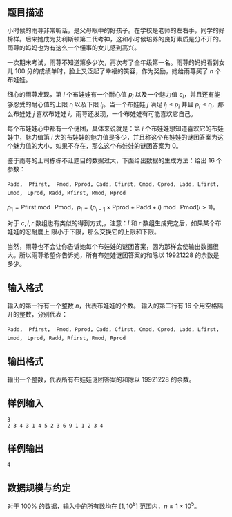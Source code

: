 

## 题目描述

小时候的雨荨非常听话，是父母眼中的好孩子。在学校是老师的左右手，同学的好榜样。后来她成为艾利斯顿第二代考神，这和小时候培养的良好素质是分不开的。雨荨的妈妈也为有这么一个懂事的女儿感到高兴。

一次期末考试，雨荨不知道第多少次，再次考了全年级第一名。雨荨的妈妈看到女儿 100 分的成绩单时，脸上又泛起了幸福的笑容，作为奖励，她给雨荨买了 $n$ 个布娃娃。

细心的雨荨发现，第 $i$ 个布娃娃有一个耐心值 $p_i$ 以及一个魅力值 $c_i$，并且还有能够忍受的耐心值的上限 $r_i$ 以及下限 $l_i$。当一个布娃娃 $j$ 满足 $l_j\leq p_i$ 并且 $p_i\leq r_j$，那么布娃娃 $j$ 喜欢布娃娃 $i$。雨荨还发现，一个布娃娃有可能喜欢它自己。

每个布娃娃心中都有一个谜团，具体来说就是：第 $i$ 个布娃娃想知道喜欢它的布娃娃中，魅力值第 $i$ 大的布娃娃的魅力值是多少，并且称这个布娃娃的谜团答案为这个魅力值的大小，如果不存在，那么这个布娃娃的谜团答案为 $0$。

鉴于雨荨的上司栋栋不让题目的数据过大，下面给出数据的生成方法：给出 $16$ 个参数：

`Padd`，` Pfirst`，` Pmod`，`Pprod`，`Cadd`，`Cfirst`，`Cmod`，`Cprod`，`Ladd`，`Lfirst`，`Lmod`， `Lprod`，`Radd`，`Rfirst`，`Rmod`，`Rprod`

$p_1=\text{Pfirst}\bmod\; \text{Pmod}$，$p_i=(p_{i-1}\times \text{Pprod}+\text{Padd}+i)\bmod\; \text{Pmod}(i>1)$。

对于 $c,l,r$ 数组也有类似的得到方式,，注意：$l$ 和 $r$ 数组生成完之后，如果某个布娃娃的忍耐度上
限小于下限，那么交换它的上限和下限。

当然，雨荨也不会让你告诉她每个布娃娃的谜团答案，因为那样会使输出数据很大。所以雨荨希望你告诉她，所有布娃娃谜团答案的和除以 $19921228$ 的余数是多少。

## 输入格式

输入的第一行有一个整数 $n$，代表布娃娃的个数。
输入的第二行有 $16$ 个用空格隔开的整数，分别代表：

`Padd`，` Pfirst`，` Pmod`，`Pprod`，`Cadd`，`Cfirst`，`Cmod`，`Cprod`，`Ladd`，`Lfirst`，`Lmod`， `Lprod`，`Radd`，`Rfirst`，`Rmod`，`Rprod`

## 输出格式

输出一个整数，代表所有布娃娃谜团答案的和除以 $19921228$ 的余数。

## 样例输入

```plain
3
2 3 4 3 1 4 5 2 3 6 9 1 1 2 3 4 
```

## 样例输出

```plain
4
```

## 数据规模与约定

对于 $100\%$ 的数据，输入中的所有数均在 $[1,10^8]$ 范围内，$n\leq 1\times 10^5$。
